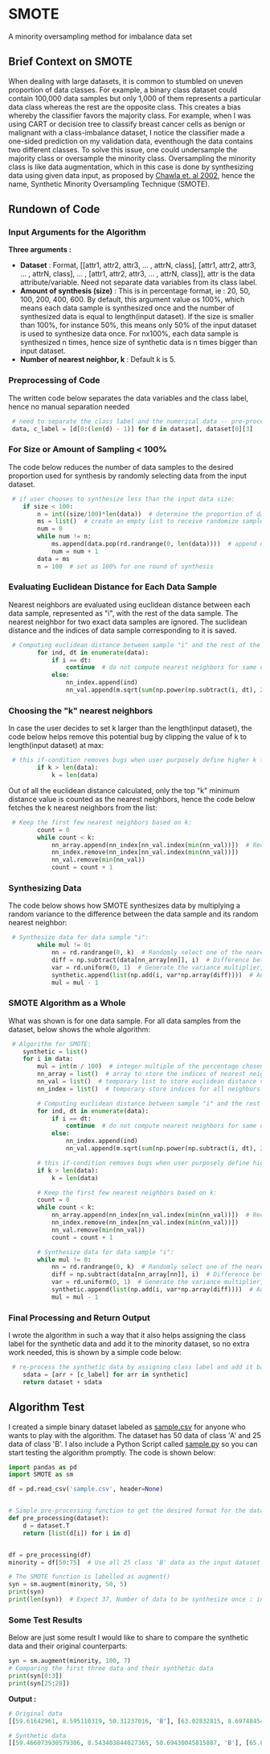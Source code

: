 # SMOTE
A minority oversampling method for imbalance data set

## Brief Context on SMOTE
When dealing with large datasets, it is common to stumbled on uneven proportion of data classes. For example, a binary class dataset could contain 100,000 data samples but only 1,000 of them represents a particular data class whereas the rest are the opposite class. This creates a bias whereby the classifier favors the majority class. For example, when I was using CART or decision tree to classify breast cancer cells as benign or malignant with a class-imbalance dataset, I notice the classifier made a one-sided prediction on my validation data, eventhough the data contains two different classes. To solve this issue, one could undersample the majority class or oversample the minority class. Oversampling the minority class is like data augmentation, which in this case is done by synthesizing data using given data input, as proposed by [Chawla et. al 2002](https://arxiv.org/pdf/1106.1813.pdf), hence the name, Synthetic Minority Oversampling Technique (SMOTE).

## Rundown of Code

### Input Arguments for the Algorithm
**Three arguments :**
- **Dataset** : Format, [[attr1, attr2, attr3, ... , attrN, class], [attr1, attr2, attr3, ... , attrN, class], ... , [attr1, attr2, attr3, ... , attrN, class]], attr is the data attribute/variable. Need not separate data variables from its class label.
- **Amount of synthesis (size)** : This is in percentage format, ie : 20, 50, 100, 200, 400, 600. By default, this argument value os 100%, which means each data sample is synthesized once and the number of synthesized data is equal to length(input dataset). If the size is smaller than 100%, for instance 50%, this means only 50% of the input dataset is used to synthesize data once. For nx100%, each data sample is synthesized n times, hence size of synthetic data is n times bigger than input dataset.
- **Number of nearest neighbor, k** : Default k is 5.

### Preprocessing of Code
The written code below separates the data variables and the class label, hence no manual separation needed
``` Python
 # need to separate the class label and the numerical data -- pre-processing stage:
 data, c_label = [d[0:(len(d) - 1)] for d in dataset], dataset[0][3]
```

### For Size or Amount of Sampling < 100%
The code below reduces the number of data samples to the desired proportion used for synthesis by randomly selecting data from the input dataset. 
``` Python
 # if user chooses to synthesize less than the input data size:
    if size < 100:
        n = int((size/100)*len(data))  # determine the proportion of data samples for synthesis, no rounding needed
        ms = list()  # create an empty list to receive randomize samples of defined amount
        num = 0
        while num != n:
            ms.append(data.pop(rd.randrange(0, len(data))))  # append data samples and remove them to prevent duplicates
            num = num + 1
        data = ms
        n = 100  # set as 100% for one round of synthesis
```
### Evaluating Euclidean Distance for Each Data Sample
Nearest neighbors are evaluated using euclidean distance between each data sample, represented as "i", with the rest of the data sample. The nearest neighbor for two exact data samples are ignored. The suclidean distance and the indices of data sample corresponding to it is saved.
``` Python
 # Computing euclidean distance between sample "i" and the rest of the data samples:
        for ind, dt in enumerate(data):
            if i == dt:
                continue  # do not compute nearest neighbors for same data
            else:
                nn_index.append(ind)
                nn_val.append(m.sqrt(sum(np.power(np.subtract(i, dt), 2))))
```

### Choosing the "k" nearest neighbors
In case the user decides to set k larger than the length(input dataset), the code below helps remove this potential bug by clipping the value of k to length(input dataset) at max:
``` Python
 # this if-condition removes bugs when user purposely define higher k than the available data samples:
        if k > len(data):
            k = len(data)
```
Out of all the euclidean distance calculated, only the top "k" minimum distance value is counted as the nearest neighbors, hence the code below fetches the k nearest neighbors from the list:
``` Python
 # Keep the first few nearest neighbors based on k:
        count = 0
        while count < k:
            nn_array.append(nn_index[nn_val.index(min(nn_val))])  # Record the indices corresponding to nearest neighbor
            nn_index.remove(nn_index[nn_val.index(min(nn_val))])
            nn_val.remove(min(nn_val))
            count = count + 1
```

### Synthesizing Data
The code below shows how SMOTE synthesizes data by multiplying a random variance to the difference between the data sample and its random nearest neighbor:
``` Python
 # Synthesize data for data sample "i":
        while mul != 0:
            nn = rd.randrange(0, k)  # Randomly select one of the nearest neighbor, integer type
            diff = np.subtract(data[nn_array[nn]], i)  # Difference between two closely related samples
            var = rd.uniform(0, 1)  # Generate the variance multiplier, float type
            synthetic.append(list(np.add(i, var*np.array(diff))))  # Add sample i with variance vector
            mul = mul - 1
```

### SMOTE Algorithm as a Whole
What was shown is for one data sample. For all data samples from the dataset, below shows the whole algorithm:
``` Python
 # Algorithm for SMOTE:
    synthetic = list()
    for i in data:
        mul = int(n / 100)  # integer multiple of the percentage chosen
        nn_array = list()  # array to store the indices of nearest neighbors for sample "i"
        nn_val = list()  # temporary list to store euclidean distance value for future comparison
        nn_index = list()  # temporary store indices for all neighbors of sample "i"

        # Computing euclidean distance between sample "i" and the rest of the data samples:
        for ind, dt in enumerate(data):
            if i == dt:
                continue  # do not compute nearest neighbors for same data
            else:
                nn_index.append(ind)
                nn_val.append(m.sqrt(sum(np.power(np.subtract(i, dt), 2))))

        # this if-condition removes bugs when user purposely define higher k than the available data samples:
        if k > len(data):
            k = len(data)

        # Keep the first few nearest neighbors based on k:
        count = 0
        while count < k:
            nn_array.append(nn_index[nn_val.index(min(nn_val))])  # Record the indices corresponding to nearest neighbor
            nn_index.remove(nn_index[nn_val.index(min(nn_val))])
            nn_val.remove(min(nn_val))
            count = count + 1

        # Synthesize data for data sample "i":
        while mul != 0:
            nn = rd.randrange(0, k)  # Randomly select one of the nearest neighbor, integer type
            diff = np.subtract(data[nn_array[nn]], i)  # Difference between two closely related samples
            var = rd.uniform(0, 1)  # Generate the variance multiplier, float type
            synthetic.append(list(np.add(i, var*np.array(diff))))  # Add sample i with variance vector
            mul = mul - 1
```

### Final Processing and Return Output
I wrote the algorithm in such a way that it also helps assigning the class label for the synthetic data and add it to the minority dataset, so no extra work needed, this is shown by a simple code below:
``` Python
 # re-process the synthetic data by assigning class label and add it back to main dataset:
    sdata = [arr + [c_label] for arr in synthetic]
    return dataset + sdata
```

## Algorithm Test
I created a simple binary dataset labeled as [sample.csv](https://github.com/TzeLun/SMOTE/blob/master/sample.csv) for anyone who wants to play with the algorithm. The dataset has 50 data of class 'A' and 25 data of class 'B'. I also include a Python Script called [sample.py](https://github.com/TzeLun/SMOTE/blob/master/sample.py) so you can start testing the algorithm promptly. The code is shown below:
``` Python
import pandas as pd
import SMOTE as sm

df = pd.read_csv('sample.csv', header=None)


# Simple pre-processing function to get the desired format for the dataset
def pre_processing(dataset):
    d = dataset.T
    return [list(d[i]) for i in d]


df = pre_processing(df)
minority = df[50:75]  # Use all 25 class 'B' data as the input dataset

# The SMOTE function is labelled as augment()
syn = sm.augment(minority, 50, 5)
print(syn)
print(len(syn))  # Expect 37, Number of data to be synthesize once : int(0.5*25) = 12. 
```

### Some Test Results
Below are just some result I would like to share to compare the synthetic data and their original counterparts:
``` Python
syn = sm.augment(minority, 100, 7)
# Comparing the first three data and their synthetic data
print(syn[0:3])
print(syn[25:28])
```
**Output :**
``` Python
# Original data
[[59.61642961, 8.595110319, 50.31237016, 'B'], [63.02832815, 8.697484548, 50.47710068, 'B'], [56.51687181, 8.185672353, 55.06152713, 'B']]

# Synthetic data
[[59.466073930579306, 8.543403844027365, 50.69430045815887, 'B'], [65.83293422613062, 8.208685479392788, 53.343374315915824, 'B'], [56.393525779457946, 8.27611909724483, 54.80230749914403, 'B']]
```
